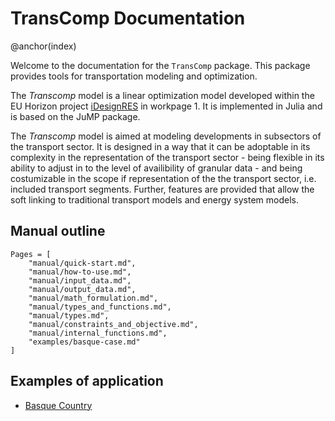 # TransComp Documentation
@anchor(index)

Welcome to the documentation for the `TransComp` package. This package provides tools for transportation modeling and optimization.

The *Transcomp* model is a linear optimization model developed within the EU Horizon project [iDesignRES](https://idesignres.eu/) in workpage 1. It is implemented in Julia and is based on the JuMP package. 

The *Transcomp* model is aimed at modeling developments in subsectors of the transport sector. It is designed in a way that it can be adoptable in its complexity in the representation of the transport sector - being flexible in its ability to adjust in to the level of availibility of granular data - and being costumizable in the scope if representation of the the transport sector, i.e. included transport segments. Further, features are provided that allow the soft linking to traditional transport models and energy system models.


## Manual outline

```@contents
Pages = [
	"manual/quick-start.md",
	"manual/how-to-use.md",
	"manual/input_data.md",
	"manual/output_data.md",
	"manual/math_formulation.md",
	"manual/types_and_functions.md",
	"manual/types.md",
	"manual/constraints_and_objective.md",
	"manual/internal_functions.md",
	"examples/basque-case.md"
]
```

## Examples of application
- [Basque Country](examples/basque-case.md)
